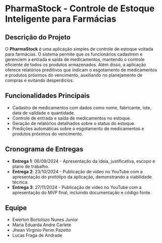 # PharmaStock - Controle de Estoque Inteligente para Farmácias

## Descrição do Projeto

O **PharmaStock** é uma aplicação simples de controle de estoque voltada para farmácias. O sistema permite que os funcionários cadastrem e gerenciem a entrada e saída de medicamentos, mantendo o controle eficiente de todos os produtos armazenados. Além disso, a aplicação oferece relatórios preditivos que indicam o esgotamento de medicamentos e produtos próximos do vencimento, auxiliando no planejamento de compras e evitando desperdícios.

## Funcionalidades Principais

- Cadastro de medicamentos com dados como nome, fabricante, lote, data de validade e quantidade.
- Controle de entrada e saída de medicamentos no estoque.
- Geração de relatórios detalhados sobre o status do estoque.
- Predições automáticas sobre o esgotamento de medicamentos e produtos próximos do vencimento.

## Cronograma de Entregas

- **Entrega 1**: 06/09/2024 - Apresentação da ideia, justificativa, escopo e plano de trabalho.
- **Entrega 2**: 23/10/2024 - Publicação de vídeo no YouTube com a apresentação do protótipo da aplicação, demonstrando a viabilidade técnica.
- **Entrega 3**: 27/11/2024 - Publicação de vídeo no YouTube com a apresentação do MVP final, incluindo documentação e código fonte.

## Equipe

- Ewerton Bortolozo Nunes Junior
- Maria Eduarda Andre Carlete
- Jhean Virginio Perim Pazetto
- Lucas Fraga de Andrade
